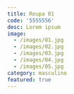 ```yaml
---
title: Roupa 01
code: '5555556'
desc: Lorem ipsum
image:
  - /images/01.jpg
  - /images/02.jpg
  - /images/03.jpg
  - /images/04.jpg
  - /images/05.jpg
category: masculino
featured: true
---
```

